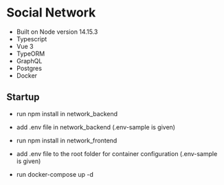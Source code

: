 # Social Network 
- Built on Node version 14.15.3
- Typescript
- Vue 3
- TypeORM
- GraphQL
- Postgres
- Docker

## Startup

* run npm install in network_backend
* add .env file in network_backend (.env-sample is given)

* run npm install in network_frontend


* add .env file to the root folder for container configuration (.env-sample is given)
* run docker-compose up -d